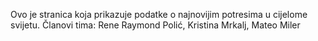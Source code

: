 Ovo je stranica koja prikazuje podatke o najnovijim potresima u cijelome svijetu.
Članovi tima: Rene Raymond Polić, Kristina Mrkalj, Mateo Miler

